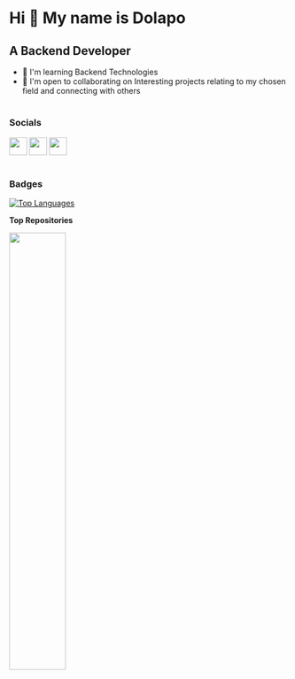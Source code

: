 Hi 👋 My name is Dolapo
================================

A Backend Developer
--------------------------------------


<!-- 
* ✉️  You can contact me at [d.ogunfowora@gmail.com](mailto:d.ogunfowora@gmail.com) -->
* 🧠  I'm learning Backend Technologies
* 🤝  I'm open to collaborating on Interesting projects relating to my chosen field and connecting with others

<!-- ### Skills

<p align="left">
<a href="https://developer.mozilla.org/en-US/docs/Web/JavaScript" target="_blank" rel="noreferrer"><img src="https://raw.githubusercontent.com/danielcranney/readme-generator/main/public/icons/skills/javascript-colored.svg" width="36" height="36" alt="Javascript" /></a>
<a href="https://nodejs.org/en/" target="_blank" rel="noreferrer"><img src="https://raw.githubusercontent.com/danielcranney/readme-generator/main/public/icons/skills/nodejs-colored.svg" width="36" height="36" alt="NodeJS" /></a>
 -->
#

### Socials

<p align="left"> <a href="https://www.github.com/oedjoat" target="_blank" rel="noreferrer"><img src="https://raw.githubusercontent.com/danielcranney/readme-generator/main/public/icons/socials/github.svg" width="32" height="32" /></a>
<a href="https://www.linkedin.com/in/oludolapoogunfowora" target="_blank" rel="noreferrer"><img src="https://raw.githubusercontent.com/danielcranney/readme-generator/main/public/icons/socials/linkedin.svg" width="32" height="32" /></a>
<a href="https://www.twitter.com/dolapo_oguns" target="_blank" rel="noreferrer"><img src="https://raw.githubusercontent.com/danielcranney/readme-generator/main/public/icons/socials/twitter.svg" width="32" height="32" /></a></p>

#
### Badges

<a href="https://github.com/oedjoat" align="left"><img src="https://github-readme-stats.vercel.app/api/top-langs/?username=oedjoat&langs_count=10&title_color=0891b2&text_color=ffffff&icon_color=0891b2&bg_color=1c1917&hide_border=true&locale=en&custom_title=Top%20%Languages" alt="Top Languages" /></a>

<b>Top Repositories</b>

<div width="100%" align="center"><a href="https://github.com/oedjoat/numberGuessingGame" align="left"><img align="left" width="45%" src="https://github-readme-stats.vercel.app/api/pin/?username=oedjoat&repo=numberGuessingGame&title_color=0891b2&text_color=ffffff&icon_color=0891b2&bg_color=1c1917&hide_border=true&locale=en" /></a></div><br /><br /><br /><br /><br /><br /><br />
